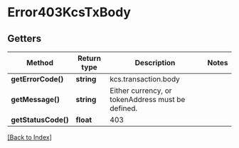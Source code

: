 # Error403KcsTxBody

## Getters

Method | Return type | Description | Notes
------------ | ------------- | ------------- | -------------
**getErrorCode()** | **string** | kcs.transaction.body |
**getMessage()** | **string** | Either currency, or tokenAddress must be defined. |
**getStatusCode()** | **float** | 403 |

[[Back to Index]](../index.md)
